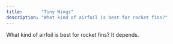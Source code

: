 ```yaml
---
title:       "Tiny Wings"
description: "What kind of airfoil is best for rocket fins?"
---
```


What kind of airfoil is best for rocket fins? It depends.
